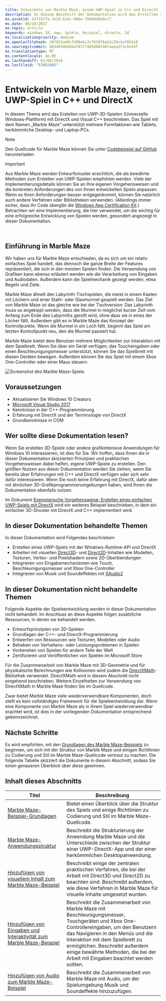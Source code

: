 ```yaml
---
title: Entwickeln von Marble Maze, einem UWP-Spiel in C++ und DirectX
description: In diesem Abschnitt der Dokumentation wird das Erstellen von UWP-3D-Spielen (Universelle Windows-Plattform) mit DirectX und Visual C++ beschrieben.
ms.assetid: 43f1977a-7e1d-614c-696e-7669dd8a9cc7
ms.date: 08/10/2017
ms.topic: article
keywords: windows 10, uwp, Spiele, beispiel, directx, 3d
ms.localizationpriority: medium
ms.openlocfilehash: 39f915ad9cf200a5c2c762976ab3c39c2ef85410
ms.sourcegitcommit: b034650b684a767274d5d88746faeea373c8e34f
ms.translationtype: MT
ms.contentlocale: de-DE
ms.lasthandoff: 03/06/2019
ms.locfileid: "57662465"
---
```

# <a name="developing-marble-maze-a-uwp-game-in-c-and-directx"></a>Entwickeln von Marble Maze, einem UWP-Spiel in C++ und DirectX




In diesem Thema wird das Erstellen von UWP-3D-Spielen (Universelle Windows-Plattform) mit DirectX und Visual C++ beschrieben. Das Spiel mit dem Namen „Marble Maze” unterstützt mehrere Formfaktoren wie Tablets, herkömmliche Desktop- und Laptop-PCs.

> [!NOTE]
> Den Quellcode für Marble Maze können Sie unter [Codebeispiel auf GitHub](https://go.microsoft.com/fwlink/?LinkId=624011) herunterladen.

> [!IMPORTANT]
> Aus Marble Maze werden Entwurfsmuster ersichtlich, die als bewährte Methoden zum Erstellen von UWP-Spielen empfohlen werden. Viele der Implementierungsdetails können Sie an Ihre eigenen Vorgehensweisen und die konkreten Anforderungen des von Ihnen entwickelten Spiels anpassen. Wenn es Ihren Anforderungen besser entgegenkommt, können Sie natürlich auch andere Verfahren oder Bibliotheken verwenden. (Allerdings immer sicher, dass Ihr Code übergibt die [Windows App Certification Kit](https://docs.microsoft.com/windows/uwp/debug-test-perf/windows-app-certification-kit).) Betrachten wir eine Implementierung, die hier verwendet, um die wichtig für eine erfolgreiche Entwicklung von Spielen werden, gesondert angezeigt in dieser Dokumentation.

 

## <a name="introducing-marble-maze"></a>Einführung in Marble Maze


Wir haben uns für Marble Maze entschieden, da es sich um ein relativ einfaches Spiel handelt, das dennoch die ganze Breite der Features repräsentiert, die sich in den meisten Spielen finden. Die Verwendung von Grafiken kann ebenso erläutert werden wie die Verarbeitung von Eingaben und Audiodaten. Außerdem kann die Spielmechanik gezeigt werden, etwa Regeln und Ziele.

Marble Maze ähnelt den Labyrinth-Tischspielen, die meist in einem Kasten mit Löchern und einer Stahl- oder Glasmurmel gespielt werden. Das Ziel von Marble Maze ist das gleiche wie bei der Tischversion: Das Labyrinth muss so angekippt werden, dass die Murmel in möglichst kurzer Zeit vom Anfang zum Ende des Labyrinths gerollt wird, ohne dass sie in eines der Löcher fällt. Außerdem gibt es in Marble Maze das Konzept der Kontrollpunkte. Wenn die Murmel in ein Loch fällt, beginnt das Spiel am letzten Kontrollpunkt neu, den die Murmel passiert hat.

Marble Maze bietet dem Benutzer mehrere Möglichkeiten zur Interaktion mit dem Spielbrett. Wenn Sie über ein Gerät verfügen, das Toucheingaben oder einen Beschleunigungsmesser unterstützt, können Sie das Spielbrett mit diesen Geräten bewegen. Außerdem können Sie das Spiel mit einem Xbox One-Controller oder einer Maus steuern.

![Screenshot des Marble Maze-Spiels](images/marblemaze-2.png)

## <a name="prerequisites"></a>Voraussetzungen


-   Aktualisieren Sie Windows 10 Creators
-   [Microsoft Visual Studio 2017](https://www.visualstudio.com/downloads/)
-   Kenntnisse in der C++-Programmierung
-   Erfahrung mit DirectX und der Terminologie von DirectX
-   Grundkenntnisse in COM

## <a name="who-should-read-this"></a>Wer sollte diese Dokumentation lesen?


Wenn Sie erstellen 3D-Spiele oder andere grafikintensive Anwendungen für Windows 10 interessieren, ist dies für Sie. Wir hoffen, dass Ihnen die in dieser Dokumentation skizzierten Prinzipien und praktischen Vorgehensweisen dabei helfen, eigene UWP-Spiele zu erstellen. Den größten Nutzen aus dieser Dokumentation werden Sie ziehen, wenn Sie bereits über Erfahrungen mit C++ und DirectX verfügen oder sich sehr dafür interessieren. Wenn Sie noch keine Erfahrung mit DirectX, dafür aber mit ähnlichen 3D-Grafikprogrammierumgebungen haben, wird Ihnen die Dokumentation ebenfalls nutzen.

Im Dokument [Exemplarische Vorgehensweise: Erstellen eines einfachen UWP-Spiels mit DirectX](tutorial--create-your-first-uwp-directx-game.md) wird ein weiteres Beispiel beschrieben, in dem ein einfacher 3D-Shooter mit DirectX und C++ implementiert wird.

## <a name="what-this-documentation-covers"></a>In dieser Dokumentation behandelte Themen


In dieser Dokumentation wird Folgendes beschrieben:

-   Erstellen eines UWP-Spiels mit der Windows-Runtime-API und DirectX
-   Arbeiten mit visuellen [Direct3D](https://msdn.microsoft.com/library/windows/desktop/ff476080)- und [Direct2D](https://msdn.microsoft.com/library/windows/desktop/dd370990)-Inhalten wie Modellen, Texturen, Vertex- und Pixelshadern sowie 2D-Überblendungen
-   Integrieren von Eingabemechanismen wie Touch, Beschleunigungsmesser und Xbox One-Controller
-   Integrieren von Musik und Soundeffekten mit [XAudio2](https://msdn.microsoft.com/library/windows/desktop/hh405049)

## <a name="what-this-documentation-does-not-cover"></a>In dieser Dokumentation nicht behandelte Themen


Folgende Aspekte der Spieleentwicklung werden in dieser Dokumentation nicht behandelt. Im Anschluss an diese Aspekte folgen zusätzliche Ressourcen, in denen sie behandelt werden.

-   Entwurfsprinzipien von 3D-Spielen
-   Grundlagen der C++- und DirectX-Programmierung
-   Entwerfen von Ressourcen wie Texturen, Modellen oder Audio
-   Beheben von Verhaltens- oder Leistungsproblemen in Spielen
-   Vorbereiten von Spielen für andere Teile der Welt
-   Zertifizieren und Veröffentlichen von Spielen im Microsoft Store

Für die Zusammenarbeit von Marble Maze mit 3D-Geometrie und für physikalische Berechnungen wie Kollisionen wird zudem die [DirectXMath](https://msdn.microsoft.com/library/windows/desktop/hh437833)-Bibliothek verwendet. DirectXMath wird in diesem Abschnitt nicht eingehend beschrieben. Weitere Einzelheiten zur Verwendung von DirectXMath in Marble Maze finden Sie im Quellcode.

Zwar bietet Marble Maze viele wiederverwendbare Komponenten, doch stellt es kein vollständiges Framework für die Spieleentwicklung dar. Wenn eine Komponente von Marble Maze als in Ihrem Spiel wiederverwendbar erachtet wird, ist dies in der vorliegenden Dokumentation entsprechend gekennzeichnet.

## <a name="next-steps"></a>Nächste Schritte


Es wird empfohlen, mit den [Grundlagen des Marble Maze-Beispiels](marble-maze-sample-fundamentals.md) zu beginnen, um sich mit der Struktur von Marble Maze und einigen Richtlinien zu Codierung und Stil im Marble Maze-Quellcode vertraut zu machen. Die folgende Tabelle skizziert die Dokumente in diesem Abschnitt, sodass Sie einen genaueren Überblick über diese gewinnen.

## <a name="in-this-section"></a>Inhalt dieses Abschnitts


| Titel                                                                                                                    | Beschreibung                                                                                                                                                                                                                                        |
|--------------------------------------------------------------------------------------------------------------------------|----------------------------------------------------------------------------------------------------------------------------------------------------------------------------------------------------------------------------------------------------|
| [Marble Maze-Beispiel-Grundlagen](marble-maze-sample-fundamentals.md)                                                   | Bietet einen Überblick über die Struktur des Spiels und einige Richtlinien zu Codierung und Stil im Marble Maze-Quellcode.                                                                                                                                 |
| [Marble Maze-Anwendungsstruktur](marble-maze-application-structure.md)                                               | Beschreibt die Strukturierung der Anwendung Marble Maze und die Unterschiede zwischen der Struktur einer UWP-DirectX-App und der einer herkömmlichen Desktopanwendung.                                                                                    |
| [Hinzufügen von visuellem Inhalt zum Marble Maze-Beispiel](adding-visual-content-to-the-marble-maze-sample.md)                   | Beschreibt einige der zentralen praktischen Verfahren, die bei der Arbeit mit Direct3D und Direct2D zu beachten sind. Beschreibt außerdem, wie diese Verfahren in Marble Maze für visuelle Inhalte umgesetzt wurden.                                                                           |
| [Hinzufügen von Eingaben und Interaktivität zum Marble Maze-Beispiel](adding-input-and-interactivity-to-the-marble-maze-sample.md) | Beschreibt die Zusammenarbeit von Marble Maze mit Beschleunigungsmesser, Touchgeräten und Xbox One-Controllereingaben, um den Benutzern das Navigieren in den Menüs und die Interaktion mit dem Spielbrett zu ermöglichen. Beschreibt außerdem einige bewährte Methoden, die bei der Arbeit mit Eingaben beachtet werden sollten. |
| [Hinzufügen von Audio zum Marble Maze-Beispiel](adding-audio-to-the-marble-maze-sample.md)                                     | Beschreibt die Zusammenarbeit von Marble Maze mit Audio, um der Spielumgebung Musik und Soundeffekte hinzuzufügen.                                                                                                                                                  |

 

 

 




